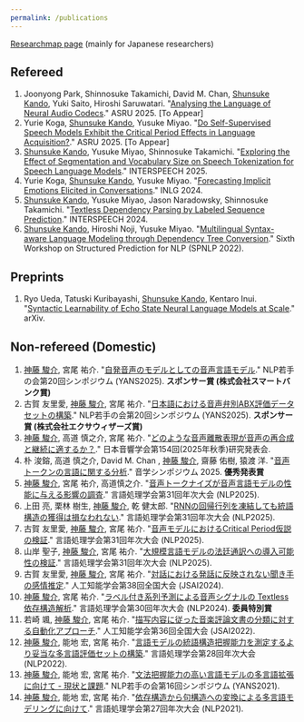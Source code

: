 ```yaml
---
permalink: /publications
---
```


[Researchmap page](https://researchmap.jp/skando) (mainly for Japanese researchers)

## Refereed

1. Joonyong Park, Shinnosuke Takamichi, David M. Chan, <u>Shunsuke Kando</u>, Yuki Saito, Hiroshi Saruwatari. "[Analysing the Language of Neural Audio Codecs](xxx)." ASRU 2025. [To Appear]
1. Yurie Koga, <u>Shunsuke Kando</u>, Yusuke Miyao. "[Do Self-Supervised Speech Models Exhibit the Critical Period Effects in Language Acquisition?](xxx)." ASRU 2025. [To Appear]
1. <u>Shunsuke Kando</u>, Yusuke Miyao, Shinnosuke Takamichi. "[Exploring the Effect of Segmentation and Vocabulary Size on Speech Tokenization for Speech Language Models](https://www.isca-archive.org/interspeech_2025/kando25_interspeech.html)." INTERSPEECH 2025.
1. Yurie Koga, <u>Shunsuke Kando</u>, Yusuke Miyao. "[Forecasting Implicit Emotions Elicited in Conversations](https://aclanthology.org/2024.inlg-main.12/)." INLG 2024.
1. <u>Shunsuke Kando</u>, Yusuke Miyao, Jason Naradowsky, Shinnosuke Takamichi. "[Textless Dependency Parsing by Labeled Sequence Prediction](https://www.isca-archive.org/interspeech_2024/kando24_interspeech.html)." INTERSPEECH 2024.
1. <u>Shunsuke Kando</u>, Hiroshi Noji, Yusuke Miyao. "[Multilingual Syntax-aware Language Modeling through Dependency Tree Conversion](https://aclanthology.org/2022.spnlp-1.1/)." Sixth Workshop on Structured Prediction for NLP (SPNLP 2022).

## Preprints

1. Ryo Ueda, Tatuski Kuribayashi, <u>Shunsuke Kando</u>, Kentaro Inui. "[Syntactic Learnability of Echo State Neural Language Models at Scale](https://arxiv.org/abs/2503.01724)." arXiv.

## Non-refereed (Domestic)

1. <u>神藤 駿介</u>, 宮尾 祐介. "[自発音声のモデルとしての音声言語モデル](https://yans.anlp.jp/entry/yans2025program)." NLP若手の会第20回シンポジウム (YANS2025). **スポンサー賞 (株式会社スマートバンク賞)**
1. 古賀 友里愛, <u>神藤 駿介</u>, 宮尾 祐介. "[日本語における音声弁別ABX評価データセットの構築](https://yans.anlp.jp/entry/yans2025program)." NLP若手の会第20回シンポジウム (YANS2025). **スポンサー賞 (株式会社エクサウィザーズ賞)**
1. <u>神藤 駿介</u>, 高道 慎之介, 宮尾 祐介. "[どのような音声離散表現が音声の再合成と継続に適するか？](https://acoustics.jp/cms/wp_asj/wp-content/uploads/009_2025autumn_program.pdf)." 日本音響学会第154回(2025年秋季)研究発表会.
1. 朴 浚鎔, 高道 慎之介, David M. Chan , <u>神藤 駿介</u>, 齋藤 佑樹, 猿渡 洋. "[音声トークンの言語に関する分析](https://www.ipsj.or.jp/kenkyukai/event/mus143slp156.html)." 音学シンポジウム 2025. **優秀発表賞**
1. <u>神藤 駿介</u>, 宮尾 祐介, 高道慎之介. "[音声トークナイズが音声言語モデルの性能に与える影響の調査](https://www.anlp.jp/proceedings/annual_meeting/2025/pdf_dir/P5-19.pdf)." 言語処理学会第31回年次大会 (NLP2025).
1. 上田 亮, 栗林 樹生, <u>神藤 駿介</u>, 乾 健太郎. "[RNNの回帰行列を凍結しても統語構造の獲得は損なわれない](https://www.anlp.jp/proceedings/annual_meeting/2025/pdf_dir/D5-4.pdf)." 言語処理学会第31回年次大会 (NLP2025).
1. 古賀 友里愛, <u>神藤 駿介</u>, 宮尾 祐介. "[音声モデルにおけるCritical Period仮説の検証](https://www.anlp.jp/proceedings/annual_meeting/2025/pdf_dir/C7-4.pdf)." 言語処理学会第31回年次大会 (NLP2025).
1. 山岸 聖子, <u>神藤 駿介</u>, 宮尾 祐介. "[大規模言語モデルの法廷通訳への導入可能性の検証](https://www.anlp.jp/proceedings/annual_meeting/2025/pdf_dir/A4-6.pdf)." 言語処理学会第31回年次大会 (NLP2025).
1. 古賀 友里愛, <u>神藤 駿介</u>, 宮尾 祐介. "[対話における発話に反映されない聞き手の感情推定](https://confit.atlas.jp/guide/event/jsai2024/subject/4Xin2-46/advanced)." 人工知能学会第38回全国大会 (JSAI2024).
1. <u>神藤 駿介</u>, 宮尾 祐介. "[ラベル付き系列予測による音声シグナルの Textless 依存構造解析](https://www.anlp.jp/proceedings/annual_meeting/2024/pdf_dir/B5-2.pdf)." 言語処理学会第30回年次大会 (NLP2024). **委員特別賞**
1. 若崎 颯, <u>神藤 駿介</u>, 宮尾 祐介. "[描写内容に従った音楽評論文書の分類に対する自動化アプローチ](https://confit.atlas.jp/guide/event/jsai2022/subject/1P5-GS-6-03/date?cryptoId=)." 人工知能学会第36回全国大会 (JSAI2022).
1. <u>神藤 駿介</u>, 能地 宏, 宮尾 祐介. "[言語モデルの統語構造把握能力を測定するより妥当な多言語評価セットの構築](https://www.anlp.jp/proceedings/annual_meeting/2022/pdf_dir/G5-1.pdf)." 言語処理学会第28回年次大会 (NLP2022).
1. <u>神藤 駿介</u>, 能地 宏, 宮尾 祐介. "[文法把握能力の高い言語モデルの多言語拡張に向けて - 現状と課題](https://yans.anlp.jp/entry/yans2021program)." NLP若手の会第16回シンポジウム (YANS2021).
1. <u>神藤 駿介</u>, 能地 宏, 宮尾 祐介. "[依存構造から句構造への変換による多言語モデリングに向けて](https://www.anlp.jp/proceedings/annual_meeting/2021/pdf_dir/P5-1.pdf)." 言語処理学会第27回年次大会 (NLP2021).

